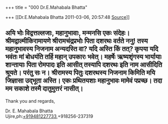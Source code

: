 +++
title = "000 Dr.E.Mahabala Bhatta"

+++
[[Dr.E.Mahabala Bhatta	2011-03-06, 20:57:48 [Source](https://groups.google.com/g/bvparishat/c/6EBA9DRCCds)]]



**अयि भोः विद्वत्तल्लजाः, महानुभावाः, मन्मनसि एकः संदेहः। श्रीमद्वाल्मीकिरामायणे श्रीरामचंद्रप्रभोः पिता दशरथः वर्तते ननु! तस्य महानुभावस्य निजनाम अन्यदस्ति वा? यदि अस्ति किं तत्? कृपया यदि भवंतः मां बोधयंति तर्हि महान् उपकारः भवेत्। महर्षेः ऋष्यशृंगस्य भार्यायाः शान्तायाः पिता रोमपादः इति आसीत् तस्यापि दशरथः इति नाम आसीदिति श्रूयते। परंतु सः न। श्रीरामस्य पितुः दशरथस्य निजनाम किमिति मयि जिज्ञासा उद्भूता अस्ति। एकः प्रथितयशाः महानुभावः मामेवं पप्रच्छ। तदा मम सकाशे तस्मै दातुमुत्तरं नासीत्।**  
--  
  
Thank you and regards,  
  
Dr. E. Mahabala Bhatta  
Ujire,ph:[+919481227733](tel:+91%2094812%2027733),+918256-237319  
  
  

